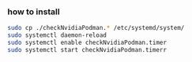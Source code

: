 ### how to install

```bash
sudo cp ./checkNvidiaPodman.* /etc/systemd/system/
sudo systemctl daemon-reload
sudo systemctl enable checkNvidiaPodman.timer
sudo systemctl start checkNvidiaPodman.timerr
```
